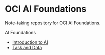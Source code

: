 # OCI AI Foundations

Note-taking repository for OCI AI Foundations.

AI Foundations
- [Introduction to AI](./docs/introduction_to_ai.md)
- [Task and Data](./docs/task_and_data.md)
